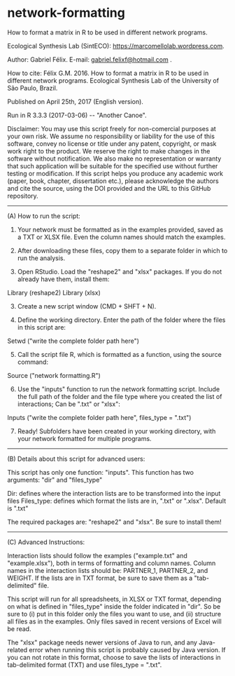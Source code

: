 # network-formatting

How to format a matrix in R to be used in different network programs.

Ecological Synthesis Lab (SintECO): https://marcomellolab.wordpress.com.

Author: Gabriel Félix.
E-mail: gabriel.felixf@hotmail.com .

How to cite: Félix G.M. 2016. How to format a matrix in R to be used in different network programs. Ecological Synthesis Lab of the University of São Paulo, Brazil.

Published on April 25th, 2017 (English version).

Run in R 3.3.3 (2017-03-06) -- "Another Canoe".

Disclaimer: You may use this script freely for non-comercial purposes at your own risk. We assume no responsibility or liability for the use of this software, convey no license or title under any patent, copyright, or mask work right to the product. We reserve the right to make changes in the software without notification. We also make no representation or warranty that such application will be suitable for the specified use without further testing or modification. If this script helps you produce any academic work (paper, book, chapter, dissertation etc.), please acknowledge the authors and cite the source, using the DOI provided and the URL to this GitHub repository.


----------------------------------------------------------------------------------------


(A) How to run the script:

1. Your network must be formatted as in the examples provided, saved as a TXT or XLSX file. Even the column names should match the examples.

1. After downloading these files, copy them to a separate folder in which to run the analysis.

2. Open RStudio. Load the "reshape2" and "xlsx" packages. If you do not already have them, install them:

Library (reshape2)
Library (xlsx)

3. Create a new script window (CMD + SHFT + N).

4. Define the working directory. Enter the path of the folder where the files in this script are:

Setwd ("write the complete folder path here")

5. Call the script file R, which is formatted as a function, using the source command:

Source ("network formatting.R")

6. Use the "inputs" function to run the network formatting script. Include the full path of the folder and the file type where you created the list of interactions; Can be ".txt" or "xlsx":

Inputs ("write the complete folder path here", files_type = ".txt")

7. Ready! Subfolders have been created in your working directory, with your network formatted for multiple programs.


----------------------------------------------------------------------------------------


(B) Details about this script for advanced users:

This script has only one function: "inputs". This function has two arguments: "dir" and "files_type"

Dir: defines where the interaction lists are to be transformed into the input files
Files_type: defines which format the lists are in, ".txt" or ".xlsx". Default is ".txt"

The required packages are: "reshape2" and "xlsx". Be sure to install them!


----------------------------------------------------------------------------------------


(C) Advanced Instructions:

Interaction lists should follow the examples ("example.txt" and "example.xlsx"), both in terms of formatting and column names. Column names in the interaction lists should be: PARTNER_1, PARTNER_2, and WEIGHT. If the lists are in TXT format, be sure to save them as a "tab-delimited" file.

This script will run for all spreadsheets, in XLSX or TXT format, depending on what is defined in "files_type" inside the folder indicated in "dir". So be sure to (i) put in this folder only the files you want to use, and (ii) structure all files as in the examples.
Only files saved in recent versions of Excel will be read.

The "xlsx" package needs newer versions of Java to run, and any Java-related error when running this script is probably caused by Java version. If you can not rotate in this format, choose to save the lists of interactions in tab-delimited format (TXT) and use files_type = ".txt".
